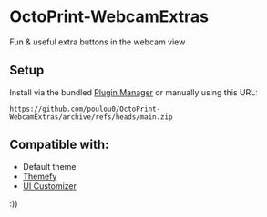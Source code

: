 # OctoPrint-WebcamExtras

Fun & useful extra buttons in the webcam view

## Setup

Install via the bundled [Plugin Manager](https://docs.octoprint.org/en/master/bundledplugins/pluginmanager.html)
or manually using this URL:

    https://github.com/poulou0/OctoPrint-WebcamExtras/archive/refs/heads/main.zip

## Compatible with:
* Default theme
* [Themefy](https://plugins.octoprint.org/plugins/themeify/)
* [UI Customizer](https://plugins.octoprint.org/plugins/uicustomizer/)

:))